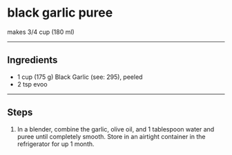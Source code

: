 # black garlic puree

makes 3/4 cup (180 ml)

---

## Ingredients

* 1 cup (175 g) Black Garlic (see: 295), peeled
* 2 tsp evoo

---

## Steps

1.  In a blender, combine the garlic, olive oil, and 1 tablespoon water and puree until completely smooth. Store in an airtight container in the refrigerator for up 1 month.